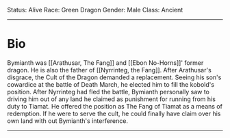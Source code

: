 Status: Alive
Race: Green Dragon
Gender: Male 
Class: Ancient

---
# Bio

Bymianth was [[Arathusar, The Fang]] and [[Ebon No-Horns]]' former dragon. He is also the father of [[Nyrrinteg, the Fang]]. After Arathusar's disgrace, the Cult of the Dragon demanded a replacement. Seeing his son's cowardice at the battle of Death March, he elected him to fill the kobold's position. After Nyrrinteg had fled the battle, Bymianth personally saw to driving him out of any land he claimed as punishment for running from his duty to Tiamat. He offered the position as The Fang of Tiamat as a means of redemption. If he were to serve the cult, he could finally have claim over his own land with out Bymianth's interference. 

---


